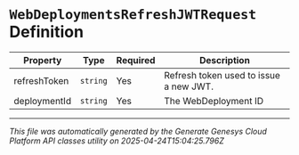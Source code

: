 # `WebDeploymentsRefreshJWTRequest` Definition

| Property | Type | Required | Description |
|----------|------|----------|-------------|
| refreshToken | `string` | Yes | Refresh token used to issue a new JWT. |
| deploymentId | `string` | Yes | The WebDeployment ID |

---

*This file was automatically generated by the Generate Genesys Cloud Platform API classes utility on 2025-04-24T15:04:25.796Z*